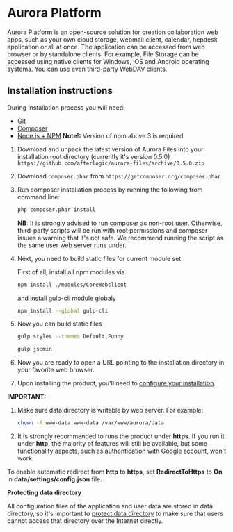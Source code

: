 # Aurora Platform

Aurora Platform is an open-source solution for creation collaboration web apps, such as your own cloud storage, webmail client, calendar, hepdesk application or all at once. The application can be accessed from web browser or by standalone clients. For example, File Storage can be accessed using native clients for Windows, iOS and Android operating systems. You can use even third-party WebDAV clients.

## Installation instructions

During installation process you will need:
* [Git](https://git-scm.com/downloads)
* [Composer](https://getcomposer.org/download/)
* [Node.js + NPM](https://nodejs.org/en/)
  **Note!:** Version of npm above 3 is required

1. Download and unpack the latest version of Aurora Files into your installation root directory (currently it's version 0.5.0)
`https://github.com/afterlogic/aurora-files/archive/0.5.0.zip`

2. Download `composer.phar` from `https://getcomposer.org/composer.phar`

3. Run composer installation process by running the following from command line:
    ```bash
    php composer.phar install
    ```

    **NB:** It is strongly advised to run composer as non-root user. Otherwise, third-party scripts will be run with root permissions and composer issues a warning that it's not safe. We recommend running the script as the same user web server runs under.

5. Next, you need to build static files for current module set.

    First of all, install all npm modules via
    ```bash
    npm install ./modules/CoreWebclient
    ```
    and install gulp-cli module globaly 
    ```bash
    npm install --global gulp-cli
    ```

6. Now you can build static files
    ```bash
    gulp styles --themes Default,Funny
    ```

    ```bash
    gulp js:min
    ```
  
7. Now you are ready to open a URL pointing to the installation directory in your favorite web browser.

8. Upon installing the product, you'll need to [configure your installation](https://afterlogic.com/docs/aurora-files/configuration).


**IMPORTANT:**

1. Make sure data directory is writable by web server. For example:
    ```bash
    chown -R www-data:www-data /var/www/aurora/data
    ```

2. It is strongly recommended to runs the product under **https**. If you run it under **http**, the majority of features will still be available, but some functionality aspects, such as authentication with Google account, won't work.

To enable automatic redirect from **http** to **https**, set **RedirectToHttps** to **On** in **data/settings/config.json** file.

**Protecting data directory**

All configuration files of the application and user data are stored in data directory, so it's important to [protect data directory](https://afterlogic.com/docs/aurora-files/security/protecting-data-directory) to make sure that users cannot access that directory over the Internet directly. 
